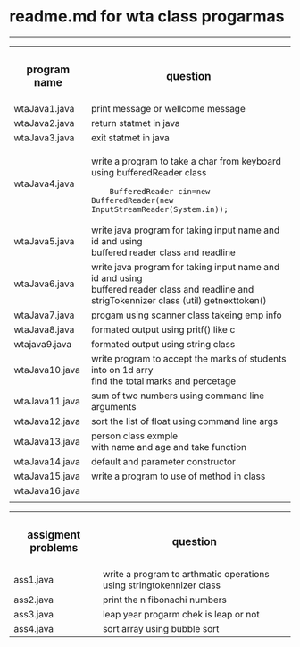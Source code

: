 # readme.md for wta class progarmas

---

<table>
<tr>
<th>
  <h3>
program name
    </h3>
</th>
<th>
  <h3>
question
  </h3>
</th>

</tr>
<!-- progam 1 -->
  <tr>
        <td>wtaJava1.java</td>
        <td>print message or wellcome message</td>
    </tr>
  <tr>
        <td>wtaJava2.java</td>
        <td>return statmet in java</td>
    </tr>
  <tr>
        <td>wtaJava3.java</td>
        <td>exit statmet in java</td>
    </tr>
      <tr>
        <td>wtaJava4.java</td>
        <td>    
            
 write a program to take a char from keyboard using bufferedReader class

        BufferedReader cin=new BufferedReader(new InputStreamReader(System.in));

</td>
    </tr>
      <tr>
        <td>wtaJava5.java</td>
        <td>
  write java program for taking input name and id and using <br>
 buffered reader class and readline
  </td>
    </tr>
      <tr>
        <td>wtaJava6.java</td>
        <td>
  write java program for taking input name and id and using <br>
 buffered reader class and readline and strigTokennizer class (util) getnexttoken()<br>
   
  </td>
    </tr>
      <tr>
        <td>wtaJava7.java</td>
        <td>
 progam using scanner class takeing emp info</td>
    </tr>
      <tr>
        <td>wtaJava8.java</td>
        <td> formated output  using pritf() like c </td>
    </tr>
      <tr>
        <td>wtajava9.java</td>
        <td>formated output using string class</td>
    </tr>
      <tr>
        <td>wtaJava10.java</td>
        <td>
 write program to accept the marks of students into on 1d arry <br>
 find the total marks and percetage</td>
    </tr>
      <tr>
        <td>wtaJava11.java</td>
        <td>sum of two numbers using command line arguments </td>
    </tr>
      <tr>
        <td>wtaJava12.java</td>
        <td>sort the list of float using command line args</td>
    </tr>
      <tr>
        <td>wtaJava13.java</td>
        <td> person class exmple <br>
         with name and age and take function

</td>
    </tr>
      <tr>
        <td>wtaJava14.java</td>
        <td>
 default and parameter constructor</td>
    </tr>
      <tr>
        <td>wtaJava15.java</td>
        <td>write a program to use of method in class</td>
    </tr>
      <tr>
        <td>wtaJava16.java</td>
        <td></td>
    </tr> 
    <tr>
        <td></td>
        <td></td>
    </tr>
</table>

<!-- assigment problems -->
<table>
    <tr>
        <th>
        <h3>
        assigment problems
        </h3>
        </th>
        <th>
        <h3>
        question 
        </h3>
        </th>
    </tr>
    <tr>
        <td>ass1.java</td>
        <td>
 write a program to arthmatic operations using 
 stringtokennizer class </td>
    </tr>
      <tr>
        <td>ass2.java</td>
        <td>
 print the n fibonachi numbers </td>
    </tr>
      <tr>
        <td>ass3.java</td>
        <td>
leap year progarm chek is leap or not </td>
    </tr>
      <tr>
        <td>ass4.java</td>
        <td>sort array using bubble sort</td>
    </tr>

</table>
